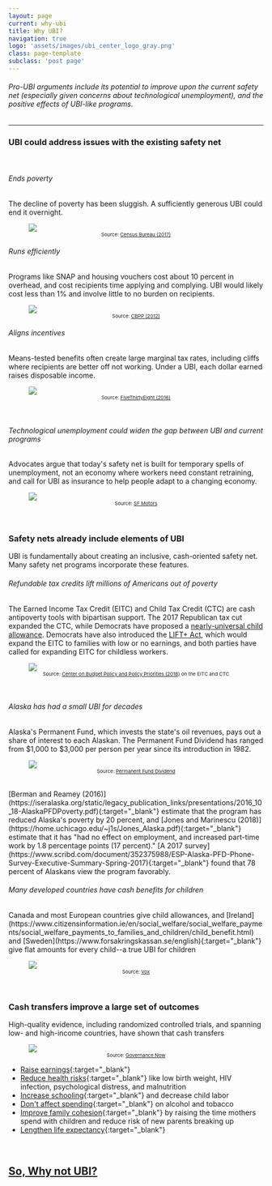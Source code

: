 ```yaml
---
layout: page
current: why-ubi
title: Why UBI?
navigation: true
logo: 'assets/images/ubi_center_logo_gray.png'
class: page-template
subclass: 'post page'
---
```


###### Pro-UBI arguments include its potential to improve upon the current safety net (especially given concerns about technological unemployment), and the positive effects of UBI-like programs.

---
<h3> UBI could address issues with the existing safety net </h3>
<br>
<h6>Ends poverty</h6>
The decline of poverty has been sluggish. A sufficiently generous UBI could end it overnight.
<figure>
<img src="{{site.baseurl}}assets/images/census-bureau-2017.png" style="max-width: 45%; margin-bottom:0;">
<figcaption style="text-align:center; font-size:1vw;">Source: <a href="https://www.census.gov/content/dam/Census/library/publications/2018/demo/p60-265.pdf" target="_blank">Census Bureau (2017)</a></figcaption>
</figure>

<h6>Runs efficiently</h6>
Programs like SNAP and housing vouchers cost about 10 percent in overhead, and cost recipients time applying and complying. UBI would likely cost less than 1% and involve little to no burden on recipients.
<figure>
<img src="{{site.baseurl}}assets/images/CBPP.png" style="max-width: 45%; margin-bottom: 0;">
<figcaption style="text-align:center; font-size:1vw;">Source: <a href="https://www.cbpp.org/research/romneys-charge-that-most-federal-low-income-spending-goes-for-overhead-and-bureaucrats-is?fa=view&id=3655" target="_blank">CBPP (2012)</a></figcaption>
</figure>

<h6>Aligns incentives</h6>
Means-tested benefits often create large marginal tax rates, including cliffs where recipients are better off not working. Under a UBI, each dollar earned raises disposable income.
<figure>
<img src="{{site.baseurl}}assets/images/FiveThirtyEight.png" style="max-width: 45%; margin-bottom: 0;">
<figcaption style="text-align:center; font-size:1vw;">Source: <a href="https://fivethirtyeight.com/features/universal-basic-income/" target="_blank">FiveThirtyEight (2016)</a></figcaption>
</figure>
<br>
<h6>Technological unemployment could widen the gap between UBI and current programs</h6>
Advocates argue that today's safety net is built for temporary spells of unemployment, not an economy where workers need constant retraining, and call for UBI as insurance to help people adapt to a changing economy.
<figure>
<img src="{{site.baseurl}}assets/images/sf-motors.png" style="max-width: 50%; margin-bottom: 0;">
<figcaption style="text-align:center; font-size:1vw;">Source: <a href="https://mytechtv.com/2019/01/06/sf-motors-starts-test-production-at-its-new-ev-factory-in-chongqing-china/" target="_blank">SF Motors</a></figcaption>
</figure>

<br>
<h3> Safety nets already include elements of UBI </h3>
UBI is fundamentally about creating an inclusive, cash-oriented safety net. Many safety net programs incorporate these features.
<br>
<h6>Refundable tax credits lift millions of Americans out of poverty</h6>
The Earned Income Tax Credit (EITC) and Child Tax Credit (CTC) are cash antipoverty tools with bipartisan support. The 2017 Republican tax cut expanded the CTC, while Democrats have proposed a <a href="https://www.vox.com/future-perfect/2019/3/6/18249290/child-poverty-american-family-act-sherrod-brown-michael-bennet" target="_blank">nearly-universal child allowance</a>. Democrats have also introduced the <a href="https://www.vox.com/future-perfect/2019/6/12/18661492/rashida-tlaib-basic-income-cash-earned-income-tax-credit" target="_blank">LIFT+ Act</a>, which would expand the EITC to families with low or no earnings, and both parties have called for expanding EITC for childless workers.
<figure>
<img src="{{site.baseurl}}assets/images/center_on_budget_policy.png" style="max-width: 45%; margin-bottom: 0;">
<figcaption style="text-align:center; font-size:1vw;">Source: <a href="https://www.cbpp.org/research/federal-tax/the-earned-income-tax-credit" target="_blank">Center on Budget Policy and Policy Priorities (2018)</a> on the EITC and CTC</figcaption>
</figure>
<br>
<h6>Alaska has had a small UBI for decades</h6>
Alaska's Permanent Fund, which invests the state's oil revenues, pays out a share of interest to each Alaskan. The Permanent Fund Dividend has ranged from $1,000 to $3,000 per person per year since its introduction in 1982.

<figure>
<img src="{{site.baseurl}}assets/images/permanent-fund-dividend.png" style="max-width: 50%; margin-bottom: 0;">
<figcaption style="text-align:center; font-size:1vw;">Source: <a href="https://pfd.alaska.gov/" target="_blank">Permanent Fund Dividend</a></figcaption>
</figure>
<br>
[Berman and Reamey (2016)](https://iseralaska.org/static/legacy_publication_links/presentations/2016_10_18-AlaskaPFDPoverty.pdf){:target="_blank"} estimate that the program has reduced Alaska's poverty by 20 percent, and [Jones and Marinescu (2018)](https://home.uchicago.edu/~j1s/Jones_Alaska.pdf){:target="_blank"} estimate that it has "had no effect on employment, and increased part-time work by 1.8 percentage points (17 percent)." [A 2017 survey](https://www.scribd.com/document/352375988/ESP-Alaska-PFD-Phone-Survey-Executive-Summary-Spring-2017){:target="_blank"} found that 78 percent of Alaskans view the program favorably. 

<h6>Many developed countries have cash benefits for children</h6>
Canada and most European countries give child allowances, and [Ireland](https://www.citizensinformation.ie/en/social_welfare/social_welfare_payments/social_welfare_payments_to_families_and_children/child_benefit.html) and [Sweden](https://www.forsakringskassan.se/english){:target="_blank"} give flat amounts for every child--a true UBI for children

<figure>
<img src="{{site.baseurl}}assets/images/child-benefit-comparison.png" style="max-width: 50%; margin-bottom: 0;">
<figcaption style="text-align:center; font-size:1vw;">Source: <a href="https://www.vox.com/policy-and-politics/2017/4/27/15388696/child-benefit-universal-cash-tax-credit-allowance" target="_blank">Vox</a></figcaption>
</figure>

<br>

<h3> Cash transfers improve a large set of outcomes </h3>
High-quality evidence, including randomized controlled trials, and spanning low- and high-income countries, have shown that cash transfers

<figure>
<img src="{{site.baseurl}}assets/images/governance-now.png" style="max-width: 50%; margin-bottom: 0;">
<figcaption style="text-align:center; font-size:1vw;">Source: <a href="https://www.governancenow.com/news/banking/does-cash-transfer-improve-wellbeing-beneficiaries-asks-expert" target="_blank">Governance Now</a></figcaption>
</figure>

  * [Raise earnings](https://www.princeton.edu/~joha/publications/Haushofer_Shapiro_UCT_2016.04.25.pdf){:target="_blank"} <!-- link broken -->
  * [Reduce health risks](https://www.givedirectly.org/research-on-cash-transfers/){:target="_blank"} like low birth weight, HIV infection, psychological distress, and malnutrition
  * [Increase schooling](https://www.givedirectly.org/research-on-cash-transfers/){:target="_blank"} and decrease child labor <!-- same link as above -->
  * [Don't affect spending](https://blogs.worldbank.org/impactevaluations/do-poor-waste-transfers-booze-and-cigarettes-no){:target="_blank"} on alcohol and tobacco
  * [Improve family cohesion](https://www.econstor.eu/bitstream/10419/55041/1/684016389.pdf){:target="_blank"} by raising the time mothers spend with children and reduce risk of new parents breaking up
  * [Lengthen life expectancy](https://www.nber.org/papers/w20103){:target="_blank"}

<br>

## [So, Why not UBI?]({{site.baseurl}}what-is-ubi/why-not-ubi)






